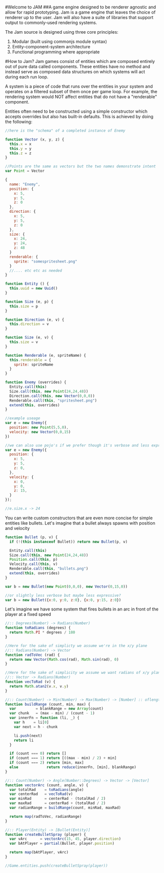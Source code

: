 #Welcome to JAM
##A game engine designed to be renderer agnostic and allow for rapid prototyping.
Jam is a game engine that leaves the choice of renderer up to the user.  Jam
will also have a suite of libraries that support output to commonly-used 
rendering systems.

The Jam source is designed using three core principles:
1) Modular (built using commonjs module syntax)
2) Entity-component-system architecture
3) Functional programming where appropriate

#How to Jam?
Jam games consist of entities which are composed entirely out of pure data
called components.  These entities have no method and instead serve as composed
data structures on which systems will act during each run loop.

A system is a piece of code that runs over the entities in your system and 
operates on a filtered subset of them once per game loop.  For example, the rendering
system would NOT affect entities that do not have a "renderable" component.  

Entities often need to be constructed using a simple constructor which accepts
overrides but also has built-in defaults.  This is achieved by doing the following:

```javascript
//here is the "schema" of a completed instance of Enemy

function Vector (x, y, z) {
  this.x = x
  this.y = y
  this.z = z
}

//Points are the same as vectors but the two names demonstrate intent
var Point = Vector

{
  name: "Enemy",
  position: {
    x: 5,
    y: 5,
    z: 0
  },
  direction: {
    x: 5,
    y: 5,
    z: 0
  },
  size: {
    x: 24,
    y: 24,
    z: 48 
  }
  renderable: {
    sprite: "somespritesheet.png"
  }
  //.... etc etc as needed
}

function Entity () {
  this.uuid = new Uuid()
}

function Size (e, p) {
  this.size = p
}

function Direction (e, v) {
  this.direction = v
}

function Size (e, v) {
  this.size = v
}

function Renderable (e, spriteName) {
  this.renderable = {
    sprite: spriteName
  }
}

function Enemy (overrides) {
  Entity.call(this)
  Size.call(this, new Point(24,24,48))
  Direction.call(this, new Vector(0,0,0))
  Renderable.call(this, "spritesheet.png")
  extend(this, overrides)
}

//example useage
var e = new Enemy({
  position: new Point(5,5,0),
  velocity: new Vector(0,0,15)
})

//we can also use pojo's if we prefer though it's verbose and less expressive sometimes
var e = new Enemy({
  position: {
    x: 5,
    y: 5,
    z: 0,
  },
  velocity: {
    x: 0,
    y: 0,
    z: 15,
  }
});

//e.size.x -> 24
```

You can write custom constructors that are even more concise for simple
entities like bullets.  Let's imagine that a bullet always spawns with 
position and velocity

```javascript
function Bullet (p, v) {
  if (!(this instanceof Bullet)) return new Bullet(p, v) 

  Entity.call(this)
  Size.call(this, new Point(24,24,48))
  Position.call(this, p) 
  Velocity.call(this, v) 
  Renderable.call(this, "bullets.png")
  extend(this, overrides)
}

var b = new Bullet(new Point(0,0,0), new Vector(0,15,0))

//or slightly less verbose but maybe less expressive?
var b = new Bullet({x:0, y:0, z:0}, {x:0, y:15, z:0})
```

Let's imagine we have some system that fires bullets in an arc 
in front of the player at a fixed speed

```javascript
//:: Degrees(Number) -> Radians(Number)
function toRadians (degrees) {
  return Math.PI * degrees / 180
}

//Here for the sake of simplicty we assume we're in the x/y plane
//:: Radians(Number) -> Vector
function radToVec (rad) {
  return new Vector(Math.cos(rad), Math.sin(rad), 0)  
}

//Here for the sake of simplicity we assume we want radians of x/y plane
//:: Vector -> Radians(Number)
function vecToRad (v) {
  return Math.atan2(v.x, v.y)
}

//:: Count(Number) -> Min(Number) -> Max(Number) -> [Number] :: oflength Count
function buildRange (count, min, max) {
  var         = blankRange = new Array(count)
  var chunk   = (max - min) / (count - 1)
  var innerFn = function (li, _) {
    var h    = li[0]
    var next = h - chunk

    li.push(next)
    return li
  }

  if (count === 0) return []
  if (count === 1) return [((max - min) / 2) + min]
  if (count === 2) return [min, max]
  else             return reduce(innerFn, [min], blankRange)
}

//:: Count(Number) -> Angle(Number::Degrees) -> Vector -> [Vector]
function vectorArc (count, angle, v) {
  var totalRad    = toRadians(angle) 
  var centerRad   = vecToRad(v)
  var minRad      = centerRad - (totalRad / 2)
  var maxRad      = centerRad + (totalRad / 2)
  var radianRange = buildRange(count, minRad, maxRad)

  return map(radToVec, radianRange)
}

//:: Player(Entity) -> [Bullet(Entity)]
function createBulletSpray (player) {
  var vArc      = vectorArc(15, 45, player.direction)
  var bAtPlayer = partial(Bullet, player.position)

  return map(bAtPlayer, vArc)
}

//Game.entities.push(createBulletSpray(player))
```
